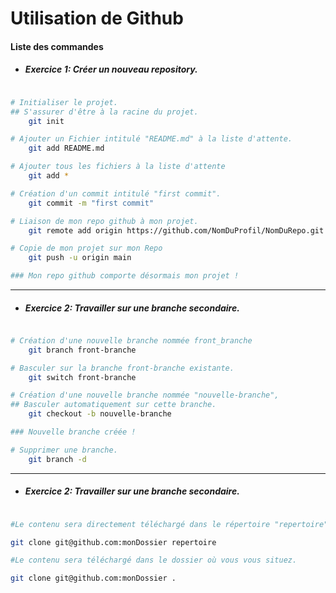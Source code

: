 <!-- Preview = Ctrl + Maj + V on VsCode-->


# Utilisation de Github
#### Liste des commandes
* ##### Exercice 1: Créer un nouveau repository. 


```bash

# Initialiser le projet. 
## S'assurer d'être à la racine du projet.
    git init  

# Ajouter un Fichier intitulé "README.md" à la liste d'attente.
    git add README.md

# Ajouter tous les fichiers à la liste d'attente
    git add * 

# Création d'un commit intitulé "first commit".
    git commit -m "first commit"

# Liaison de mon repo github à mon projet.
    git remote add origin https://github.com/NomDuProfil/NomDuRepo.git

# Copie de mon projet sur mon Repo
    git push -u origin main

### Mon repo github comporte désormais mon projet !
```

*********
* ##### Exercice 2: Travailler sur une branche secondaire. 

```bash

# Création d'une nouvelle branche nommée front_branche
    git branch front-branche

# Basculer sur la branche front-branche existante.
    git switch front-branche

# Création d'une nouvelle branche nommée "nouvelle-branche",
## Basculer automatiquement sur cette branche.
    git checkout -b nouvelle-branche

### Nouvelle branche créée !

# Supprimer une branche.
    git branch -d

```
*********
* ##### Exercice 2: Travailler sur une branche secondaire. 

```bash

#Le contenu sera directement téléchargé dans le répertoire "repertoire"

git clone git@github.com:monDossier repertoire

#Le contenu sera téléchargé dans le dossier où vous vous situez.

git clone git@github.com:monDossier .

```


